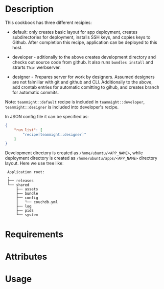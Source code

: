 Description
===========

This cookbook has three different recipies:

- default: only creates basic layout for app deployment, creates subdirectories for deployment, installs SSH keys, and copies keys to Github. After completion this recipe, application can be deployed to this host.

- developer - aditionally to the above creates development directory and checks out source code from github. It also runs `bundles install` and strarts `Thin` werbserver.

- designer - Prepares server for work by designers. Assumed designers are not falmiliar with git and github and CLI. Additionally to the above, add crontab entries for automatic comitting to gihub, and creates branch for automatic commits.


Note: `teammight::default` recipe is included in `teammight::developer`, `teammight::designer` is included into developer's recipe.

In JSON config file it can be specified as:

````json
{
    "run_list": [
        "recipe[teammight::designer]"
    ]
}
````


Development directory is created as `/home/ubuntu/<APP_NAME>`, while deployment directory is created as `/home/ubuntu/apps/<APP_NAME>` directory layout. Here we use tree like:

````
 Application root:
 .
 ├── releases
 └── shared
     ├── assets
     ├── bundle
     ├── config
     │   └── couchdb.yml
     ├── log
     ├── pids
     └── system
````


Requirements
============

Attributes
==========

Usage
=====

